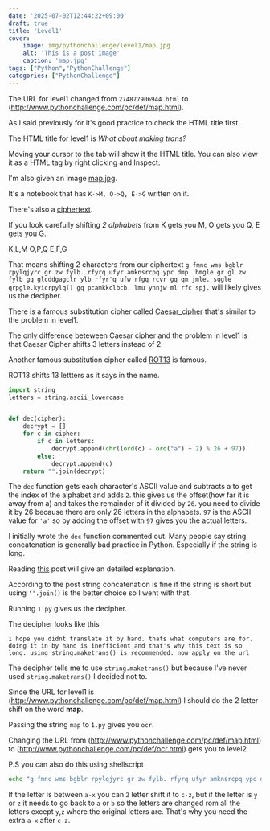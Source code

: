 ```yaml
---
date: '2025-07-02T12:44:22+09:00'
draft: true
title: 'Level1'
cover: 
    image: img/pythonchallenge/level1/map.jpg
    alt: 'This is a post image'
    caption: 'map.jpg'
tags: ["Python","PythonChallenge"]
categories: ["PythonChallenge"]
---
```




The URL for level1 changed from `274877906944.html` to (http://www.pythonchallenge.com/pc/def/map.html).


As I said previously for it's good practice to check the HTML title first.


The HTML title for level1 is *What about making trans?* 


Moving your cursor to the tab will show it the HTML title. 
You can also view it as a HTML tag by right clicking and Inspect.


I'm also given an image [map.jpg](/1/map.jpg).


It's a notebook that has `K->M, O->Q, E->G` written on it.


There's also a [ciphertext](/1/level1_hints.png).


If you look carefully shifting *2 alphabets* from K gets you M, O gets you Q, E gets you G. 


K,L,M 
O,P,Q 
E,F,G 


That means shifting 2 characters from our ciphertext `g fmnc wms bgblr rpylqjyrc gr zw fylb. rfyrq ufyr amknsrcpq ypc dmp. bmgle gr gl zw fylb gq glcddgagclr ylb rfyr'q ufw rfgq rcvr gq qm jmle. sqgle qrpgle.kyicrpylq() gq pcamkkclbcb. lmu ynnjw ml rfc spj.` will likely gives us the decipher.


There is a famous substitution cipher called [Caesar_cipher](https://en.wikipedia.org/wiki/Caesar_cipher) that's similar to the problem in level1.


The only difference beteween Caesar cipher and the problem in level1 is that Caesar Cipher shifts 3 letters instead of 2. 

Another famous substitution cipher called [ROT13](https://en.wikipedia.org/wiki/ROT13) is famous. 


ROT13 shifts 13 lettters as it says in the name. 


```python
import string 
letters = string.ascii_lowercase


def dec(cipher):
    decrypt = []
    for c in cipher:
        if c in letters:
            decrypt.append(chr((ord(c) - ord("a") + 2) % 26 + 97))
        else:
            decrypt.append(c)
    return "".join(decrypt)
```


The `dec` function gets each character's ASCII value and subtracts a to get the index of the alphabet and adds `2`. this gives us the offset(how far it is away from a) and takes the remainder of it divided by `26`. you need to divide it by 26 because there are only 26 letters in the alphabets. 
`97` is the ASCII value for `'a'` so by adding the offset with `97` gives you the actual letters.


I initially wrote the `dec` function commented out. Many people say string concatenation is generally bad practice in Python. 
Especially if the string is long. 


Reading [this](https://stackoverflow.com/questions/39675898/is-python-string-concatenation-bad-practice) post will give an detailed explanation.


According to the post string concatenation is fine if the string is short but using `''.join()` is the better choice so I went with that. 


Running `1.py` gives us the decipher. 


The decipher looks like this 


`i hope you didnt translate it by hand. thats what computers are for. doing it in by hand is inefficient and that's why this text is so long. using string.maketrans() is recommended. now apply on the url`


The decipher tells me to use `string.maketrans()` but because I've never used `string.maketrans()` I decided not to. 


Since the URL for level1 is (http://www.pythonchallenge.com/pc/def/map.html) I should do the 2 letter shift on the word **map**. 


Passing the string `map` to `1.py` gives you `ocr`. 

Changing the URL from (http://www.pythonchallenge.com/pc/def/map.html) to (http://www.pythonchallenge.com/pc/def/ocr.html) gets you to level2.  


P.S you can also do this using shellscript 

```bash
echo "g fmnc wms bgblr rpylqjyrc gr zw fylb. rfyrq ufyr amknsrcpq ypc dmp. bmgle gr gl zw fylb gq glcddgagclr ylb rfyr'q ufw rfgq rcvr gq qm jmle. sqgle qrpgle.kyicrpylq() gq pcamkkclbcb. lmu ynnjw ml rfc spj." | tr a-z c-za-x
```


If the letter is between `a-x` you can `2` letter shift it to `c-z`, but if the letter is `y` or `z` it needs to go back to `a` or `b` so the letters are changed rom all the letters except `y`,`z` where the original letters are. 
That's why you need the extra `a-x` after `c-z`.  